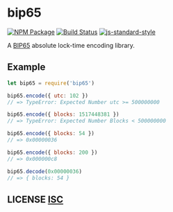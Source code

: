 # bip65
[![NPM Package](https://img.shields.io/npm/v/bip65.svg?style=flat-square)](https://www.npmjs.org/package/bip65)
[![Build Status](https://img.shields.io/travis/bitcoinjs/bip65.svg?branch=master&style=flat-square)](https://travis-ci.org/bitcoinjs/bip65)
[![js-standard-style](https://cdn.rawgit.com/feross/standard/master/badge.svg)](https://github.com/feross/standard)

A [BIP65](https://github.com/bitcoin/bips/blob/master/bip-0065.mediawiki) absolute lock-time encoding library.


## Example
``` javascript
let bip65 = require('bip65')

bip65.encode({ utc: 102 })
// => TypeError: Expected Number utc >= 500000000

bip65.encode({ blocks: 1517448381 })
// => TypeError: Expected Number Blocks < 500000000

bip65.encode({ blocks: 54 })
// => 0x00000036

bip65.encode({ blocks: 200 })
// => 0x000000c8

bip65.decode(0x00000036)
// => { blocks: 54 }
```


## LICENSE [ISC](LICENSE)
